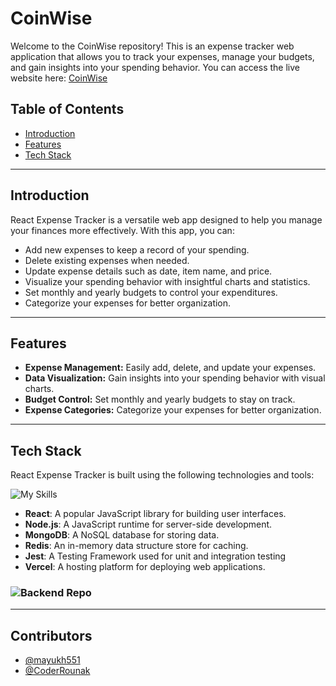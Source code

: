 # CoinWise

Welcome to the CoinWise repository! This is an expense tracker web application that allows you to track your expenses, manage your budgets, and gain insights into your spending behavior. You can access the live website here: [CoinWise](https://expense-tracker-react-nine.vercel.app/)

## Table of Contents

- [Introduction](#introduction)
- [Features](#features)
- [Tech Stack](#tech-stack)

---

## Introduction

React Expense Tracker is a versatile web app designed to help you manage your finances more effectively. With this app, you can:

- Add new expenses to keep a record of your spending.
- Delete existing expenses when needed.
- Update expense details such as date, item name, and price.
- Visualize your spending behavior with insightful charts and statistics.
- Set monthly and yearly budgets to control your expenditures.
- Categorize your expenses for better organization.

---

## Features

- **Expense Management:** Easily add, delete, and update your expenses.
- **Data Visualization:** Gain insights into your spending behavior with visual charts.
- **Budget Control:** Set monthly and yearly budgets to stay on track.
- **Expense Categories:** Categorize your expenses for better organization.

---

## Tech Stack

React Expense Tracker is built using the following technologies and tools:

![My Skills](https://skillicons.dev/icons?i=react,nodejs,mongodb,redis,jest&theme=dark)

- **React**: A popular JavaScript library for building user interfaces.
- **Node.js**: A JavaScript runtime for server-side development.
- **MongoDB**: A NoSQL database for storing data.
- **Redis**: An in-memory data structure store for caching.
- **Jest**: A Testing Framework used for unit and integration testing
- **Vercel**: A hosting platform for deploying web applications.

### ![Backend Repo](https://github.com/mayukh551/Expense-tracker-backend)

---

## Contributors

- [@mayukh551](https://www.github.com/mayukh551)
- [@CoderRounak](https://github.com/CoderRounak)
